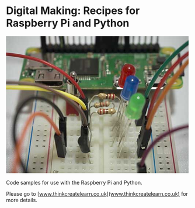 # Digital Making: Recipes for Raspberry Pi and Python

![Breadboard](image.jpg)

Code samples for use with the Raspberry Pi and Python.

Please go to [www.thinkcreatelearn.co.uk](www.thinkcreatelearn.co.uk) for more details.
